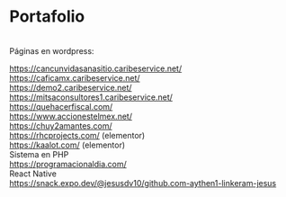 <h1>Portafolio</h1><br>
Páginas en wordpress:<br>

https://cancunvidasanasitio.caribeservice.net/<br>
https://caficamx.caribeservice.net/<br>
https://demo2.caribeservice.net/<br>
https://mitsaconsultores1.caribeservice.net/<br>
https://quehacerfiscal.com/<br>
https://www.accionestelmex.net/<br>
https://chuy2amantes.com/<br>
https://rhcprojects.com/ (elementor)<br>
https://kaalot.com/ (elementor)<br>
Sistema en PHP<br>
https://programacionaldia.com/<br>
React Native<br>
https://snack.expo.dev/@jesusdv10/github.com-aythen1-linkeram-jesus<br>

